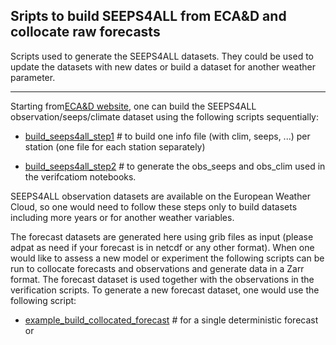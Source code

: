 ## Sripts to build SEEPS4ALL from ECA&D and collocate raw forecasts

Scripts used to generate the SEEPS4ALL datasets.
They could be used to update the datasets with new dates or build a dataset for another weather parameter.

---


Starting from[ECA&D website](https://www.ecad.eu/dailydata/predefinedseries.php), one can build the SEEPS4ALL observation/seeps/climate dataset using the following scripts sequentially:

- [build_seeps4all_step1](https://github.com/ecmwf/rodeo-ai-static-datasets/blob/seeps/seeps4all/datasets/build_seeps4all_step1.py) # to build one info file (with clim, seeps, ...) per station (one file for each station separately)

- [build_seeps4all_step2](https://github.com/ecmwf/rodeo-ai-static-datasets/blob/seeps/seeps4all/datasets/build_seeps4all_step2.py) # to generate the obs_seeps and obs_clim used in the verifcatiom notebooks.

SEEPS4ALL observation datasets are available on the European Weather Cloud, so one would need to follow these steps only to build datasets including more years or for another weather variables.

The forecast datasets are generated here using grib files as input (please adpat as need if your forecast is in netcdf or any other format). When one would like to assess a new model or experiment the following scripts can be run to collocate forecasts and observations and generate data in a Zarr format.  The forecast dataset is used together with the observations in the verification scripts. To generate a new forecast dataset, one would use the following script:   

- [example_build_collocated_forecast](https://github.com/ecmwf/rodeo-ai-static-datasets/blob/seeps/seeps4all/datasets/example_build_collocated_forecast.py) # for a single deterministic forecast or
